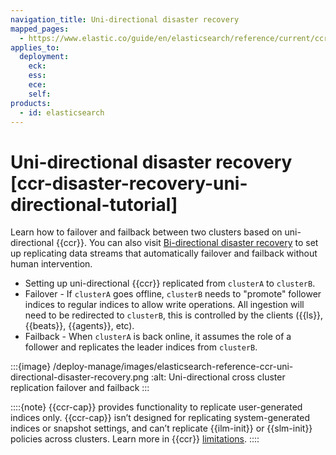 ```yaml
---
navigation_title: Uni-directional disaster recovery
mapped_pages:
  - https://www.elastic.co/guide/en/elasticsearch/reference/current/ccr-disaster-recovery-uni-directional-tutorial.html
applies_to:
  deployment:
    eck:
    ess:
    ece:
    self:
products:
  - id: elasticsearch
---
```




# Uni-directional disaster recovery [ccr-disaster-recovery-uni-directional-tutorial]


Learn how to failover and failback between two clusters based on uni-directional {{ccr}}. You can also visit [Bi-directional disaster recovery](bi-directional-disaster-recovery.md) to set up replicating data streams that automatically failover and failback without human intervention.

* Setting up uni-directional {{ccr}} replicated from `clusterA` to `clusterB`.
* Failover - If `clusterA` goes offline, `clusterB` needs to "promote" follower indices to regular indices to allow write operations. All ingestion will need to be redirected to `clusterB`, this is controlled by the clients ({{ls}}, {{beats}}, {{agents}}, etc).
* Failback - When `clusterA` is back online, it assumes the role of a follower and replicates the leader indices from `clusterB`.

:::{image} /deploy-manage/images/elasticsearch-reference-ccr-uni-directional-disaster-recovery.png
:alt: Uni-directional cross cluster replication failover and failback
:::

::::{note}
{{ccr-cap}} provides functionality to replicate user-generated indices only. {{ccr-cap}} isn’t designed for replicating system-generated indices or snapshot settings, and can’t replicate {{ilm-init}} or {{slm-init}} policies across clusters. Learn more in {{ccr}} [limitations](../cross-cluster-replication.md#ccr-limitations).
::::





